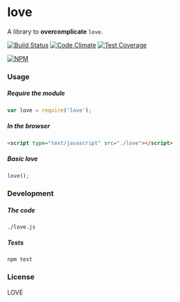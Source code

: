 # love

A library to **overcomplicate** `love`.

[![Build Status](https://travis-ci.org/hmert/love.svg?branch=master)](https://travis-ci.org/hmert/love)
[![Code Climate](https://codeclimate.com/github/hmert/love.png)](https://codeclimate.com/github/hmert/love)
[![Test Coverage](https://codeclimate.com/github/hmert/love/coverage.png)](https://codeclimate.com/github/hmert/love)

[![NPM](https://nodei.co/npm/love.png?downloads=true&downloadRank=true&stars=true)](https://nodei.co/npm/love/)

### Usage
##### Require the module
```javascript
var love = require('love');
```

##### In the browser
```html
<script type="text/javascript" src="./love"></script>
```

##### Basic love
```javascript
love();
```


### Development
##### The code
```
./love.js
```

##### Tests
```
npm test
```
### License
LOVE
